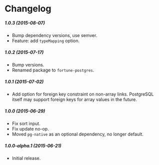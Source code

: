 # Changelog


##### 1.0.3 (2015-08-07)
- Bump dependency versions, use semver.
- Feature: add `typeMapping` option.


##### 1.0.2 (2015-07-17)
- Bump versions.
- Renamed package to `fortune-postgres`.


##### 1.0.1 (2015-07-02)
- Add option for foreign key constraint on non-array links. PostgreSQL itself may support foreign keys for array values in the future.


##### 1.0.0 (2015-06-29)
- Fix sort input.
- Fix update no-op.
- Moved `pg-native` as an optional dependency, no longer default.


##### 1.0.0-alpha.1 (2015-06-21)
- Initial release.
